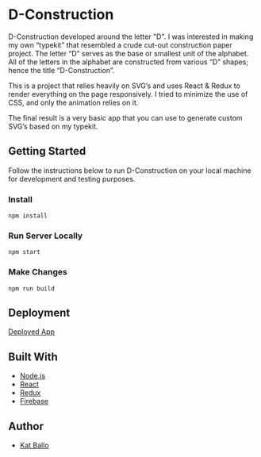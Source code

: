 # D-Construction

D-Construction developed around the letter "D".  I was interested in making my own “typekit” that resembled a crude cut-out construction paper project.  The letter “D” serves as the base or smallest unit of the alphabet. All of the letters in the alphabet are constructed from various “D” shapes; hence the title “D-Construction”.

This is a project that relies heavily on SVG’s and uses React & Redux to render everything on the page responsively. I tried to minimize the use of CSS, and only the animation relies on it.

The final result is a very basic app that you can use to generate custom SVG’s based on my typekit.

## Getting Started

Follow the instructions below to run D-Construction on your local machine for development and testing purposes.

### Install

```
npm install
```

### Run Server Locally
```
npm start
```

### Make Changes
```
npm run build
```

## Deployment

[Deployed App]()

## Built With

* [Node.js](https://nodejs.org/en/)
* [React](https://reactjs.org/)
* [Redux](https://reduxjs.org/)
* [Firebase](https://firebase.google.com/)

## Author

* [Kat Ballo](https://github.com/ketikat)
